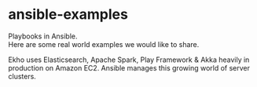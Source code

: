 # ansible-examples
Playbooks in Ansible.  
Here are some real world examples we would like to share.

Ekho uses Elasticsearch, Apache Spark, Play Framework & Akka heavily in production on Amazon EC2.
Ansible manages this growing world of server clusters.


